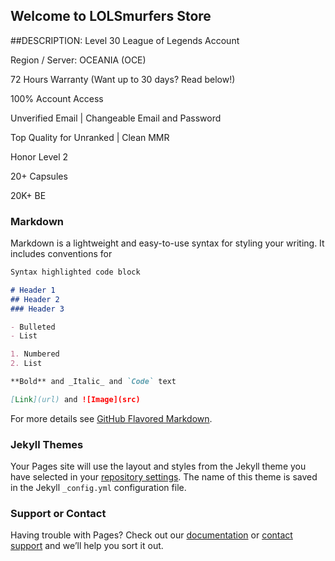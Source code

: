 ## Welcome to LOLSmurfers Store

##DESCRIPTION:
Level 30 League of Legends Account

Region / Server: OCEANIA (OCE)

72 Hours Warranty (Want up to 30 days? Read below!) 

100% Account Access 

Unverified Email | Changeable Email and Password

Top Quality for Unranked | Clean MMR

Honor Level 2

20+ Capsules

20K+ BE


### Markdown

Markdown is a lightweight and easy-to-use syntax for styling your writing. It includes conventions for

```markdown
Syntax highlighted code block

# Header 1
## Header 2
### Header 3

- Bulleted
- List

1. Numbered
2. List

**Bold** and _Italic_ and `Code` text

[Link](url) and ![Image](src)
```

For more details see [GitHub Flavored Markdown](https://guides.github.com/features/mastering-markdown/).

### Jekyll Themes

Your Pages site will use the layout and styles from the Jekyll theme you have selected in your [repository settings](https://github.com/lolofbotx1/LOLSmurfers-Store/settings). The name of this theme is saved in the Jekyll `_config.yml` configuration file.

### Support or Contact

Having trouble with Pages? Check out our [documentation](https://help.github.com/categories/github-pages-basics/) or [contact support](https://github.com/contact) and we’ll help you sort it out.
